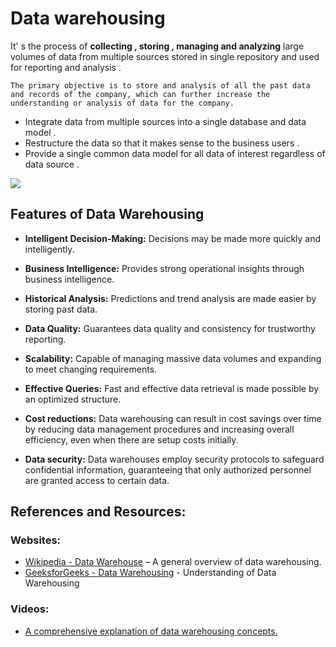 # Data warehousing 

It' s the  process of **collecting , storing , managing and analyzing**  large volumes of data from multiple sources stored in single repository and used for reporting and analysis . 

    The primary objective is to store and analysis of all the past data and records of the company, which can further increase the understanding or analysis of data for the company.

+ Integrate data from multiple sources into a single database and data model .
+ Restructure the data so that it makes sense to the business users .
+ Provide a single common data model for all data of interest regardless of data source .

![](https://blog.bismart.com/hubfs/La%20arquitectura%20y%20funcionamiento%20de%20un%20data%20warehouse.jpg)



## Features of Data Warehousing
+ **Intelligent Decision-Making:**  Decisions may be made more quickly and intelligently.

+ **Business Intelligence:** Provides strong operational insights through business intelligence.
+ **Historical Analysis:** Predictions and trend analysis are made easier by storing past data.
+ **Data Quality:** Guarantees data quality and consistency for trustworthy reporting.
+ **Scalability:** Capable of managing massive data volumes and expanding to meet changing requirements.
+ **Effective Queries:** Fast and effective data retrieval is made possible by an optimized structure.
+ **Cost reductions:** Data warehousing can result in cost savings over time by reducing data management procedures and increasing overall efficiency, even when there are setup costs initially.
+ **Data security:** Data warehouses employ security protocols to safeguard confidential information, guaranteeing that only authorized personnel are granted access to certain data.



## References and Resources:

### Websites:

+ [Wikipedia - Data Warehouse](https://en.wikipedia.org/wiki/Data_warehouse) – A general overview of data warehousing.
+ [GeeksforGeeks - Data Warehousing](https://www.geeksforgeeks.org/data-warehousing/) - Understanding of Data Warehousing

### Videos:

+ [A comprehensive explanation of data warehousing concepts.](https://www.youtube.com/watch?v=AHR_7jFCMeY)

